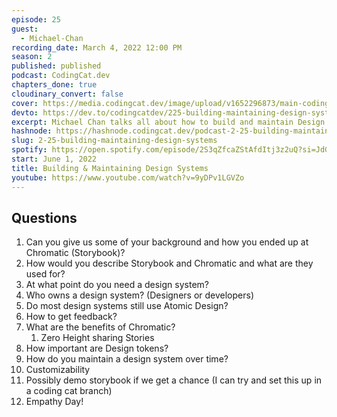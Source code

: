 ```yaml
---
episode: 25
guest:
  - Michael-Chan
recording_date: March 4, 2022 12:00 PM
season: 2
published: published
podcast: CodingCat.dev
chapters_done: true
cloudinary_convert: false
cover: https://media.codingcat.dev/image/upload/v1652296873/main-codingcatdev-photo/Building_and_maintaining_Design_Systems_-_chan.jpg
devto: https://dev.to/codingcatdev/225-building-maintaining-design-systems-2ckh
excerpt: Michael Chan talks all about how to build and maintain Design Systems. Brittney and I have a few ideas of our own too.
hashnode: https://hashnode.codingcat.dev/podcast-2-25-building-maintaining-design-systems
slug: 2-25-building-maintaining-design-systems
spotify: https://open.spotify.com/episode/2S3qZfcaZStAfdItj3z2uQ?si=JdG64eFrRMGWul-uordCcg
start: June 1, 2022
title: Building & Maintaining Design Systems
youtube: https://www.youtube.com/watch?v=9yDPv1LGVZo
---
```


## Questions

1. Can you give us some of your background and how you ended up at Chromatic (Storybook)?
2. How would you describe Storybook and Chromatic and what are they used for?
3. At what point do you need a design system?
4. Who owns a design system? (Designers or developers)
5. Do most design systems still use Atomic Design?
6. How to get feedback?
7. What are the benefits of Chromatic?
   1. Zero Height sharing Stories
8. How important are Design tokens?
9. How do you maintain a design system over time?
10. Customizability
11. Possibly demo storybook if we get a chance (I can try and set this up in a coding cat branch)
12. Empathy Day!
